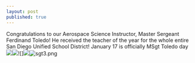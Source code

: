 ```yaml
---
layout: post
published: true
---
```

Congratulations to our Aerospace Science Instructor, Master Sergeant Ferdinand Toledo! He received the teacher of the year for the whole entire San Diego Unified School District! January 17 is officially MSgt Toledo day![]({{site.baseurl}}/media/sgt1.png)![]({{site.baseurl}}/media/sgt2.png)![]![]({{site.baseurl}}/media/sgt3.png)![sgt3.png]({{site.baseurl}}/media/sgt3.png)

